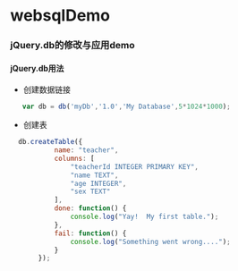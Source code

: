 #  websqlDemo
 ### jQuery.db的修改与应用demo
 #### jQuery.db用法
 - 创建数据链接
 ```javascript
    var db = db('myDb','1.0','My Database',5*1024*1000);
 ```
 - 创建表
 ```javascript
   db.createTable({
            name: "teacher",
            columns: [
                "teacherId INTEGER PRIMARY KEY",
                "name TEXT",
                "age INTEGER",
                "sex TEXT"
            ],
            done: function() {
                console.log("Yay!  My first table.");
            },
            fail: function() {
                console.log("Something went wrong....");
            }
        });
```
